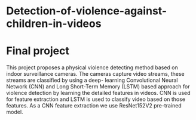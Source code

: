 # Detection-of-violence-against-children-in-videos
# Final project
This project proposes a physical violence detecting method based on indoor surveillance cameras. The cameras capture video streams, these streams are classified by using a deep- learning Convolutional Neural Network (CNN) and Long Short-Term Memory (LSTM) based approach for violence detection by learning the detailed features in videos. CNN is used for
feature extraction and LSTM is used to classify video based on those features. As a CNN feature extraction we use ResNet152V2 pre-trained model.
